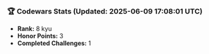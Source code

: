 ### 🏆 Codewars Stats (Updated: 2025-06-09 17:08:01 UTC)

- **Rank:** 8 kyu
- **Honor Points:** 3
- **Completed Challenges:** 1

